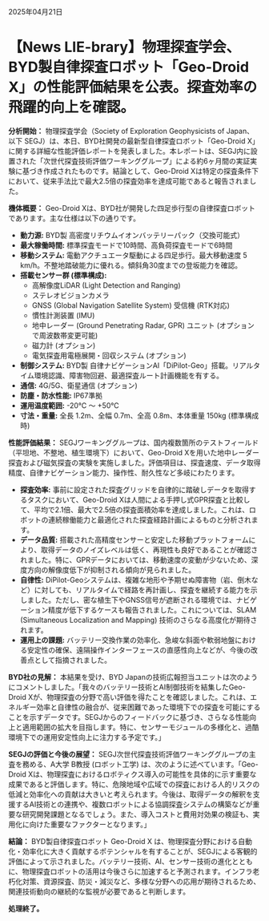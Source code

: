 2025年04月21日

# 【News LIE-brary】物理探査学会、BYD製自律探査ロボット「Geo-Droid X」の性能評価結果を公表。探査効率の飛躍的向上を確認。

**分析開始：** 物理探査学会（Society of Exploration Geophysicists of Japan、以下 SEGJ）は、本日、BYD社開発の最新型自律探査ロボット「Geo-Droid X」に関する詳細な性能評価レポートを発表しました。本レポートは、SEGJ内に設置された「次世代探査技術評価ワーキンググループ」による約6ヶ月間の実証実験に基づき作成されたものです。結論として、Geo-Droid Xは特定の探査条件下において、従来手法比で最大2.5倍の探査効率を達成可能であると報告されました。

**機体概要：**
Geo-Droid Xは、BYD社が開発した四足歩行型の自律探査ロボットであります。主な仕様は以下の通りです。

*   **動力源:** BYD製 高密度リチウムイオンバッテリーパック（交換可能式）
*   **最大稼働時間:** 標準探査モードで10時間、高負荷探査モードで6時間
*   **移動システム:** 電動アクチュエータ駆動による四足歩行。最大移動速度 5 km/h。不整地踏破能力に優れる。傾斜角30度までの登坂能力を確認。
*   **搭載センサー群 (標準構成):**
    *   高解像度LiDAR (Light Detection and Ranging)
    *   ステレオビジョンカメラ
    *   GNSS (Global Navigation Satellite System) 受信機 (RTK対応)
    *   慣性計測装置 (IMU)
    *   地中レーダー (Ground Penetrating Radar, GPR) ユニット (オプションで周波数帯変更可能)
    *   磁力計 (オプション)
    *   電気探査用電極展開・回収システム (オプション)
*   **制御システム:** BYD製 自律ナビゲーションAI「DiPilot-Geo」搭載。リアルタイム環境認識、障害物回避、最適探査ルート計画機能を有する。
*   **通信:** 4G/5G、衛星通信 (オプション)
*   **防塵・防水性能:** IP67準拠
*   **運用温度範囲:** -20℃ ～ +50℃
*   **寸法・重量:** 全長 1.2m、全幅 0.7m、全高 0.8m、本体重量 150kg (標準構成時)

**性能評価結果：**
SEGJワーキンググループは、国内複数箇所のテストフィールド（平坦地、不整地、植生環境下）において、Geo-Droid Xを用いた地中レーダー探査および磁気探査の実験を実施しました。評価項目は、探査速度、データ取得精度、自律ナビゲーション能力、操作性、耐久性など多岐にわたります。

*   **探査効率:** 事前に設定された探査グリッドを自律的に踏破しデータを取得するタスクにおいて、Geo-Droid Xは人間による手押し式GPR探査と比較して、平均で2.1倍、最大で2.5倍の探査面積効率を達成しました。これは、ロボットの連続稼働能力と最適化された探査経路計画によるものと分析されます。
*   **データ品質:** 搭載された高精度センサーと安定した移動プラットフォームにより、取得データのノイズレベルは低く、再現性も良好であることが確認されました。特に、GPRデータにおいては、移動速度の変動が少ないため、深度方向の解像度低下が抑制される傾向が見られました。
*   **自律性:** DiPilot-Geoシステムは、複雑な地形や予期せぬ障害物（岩、倒木など）に対しても、リアルタイムで経路を再計画し、探査を継続する能力を示しました。ただし、密な植生下やGNSS信号が遮断される環境では、ナビゲーション精度が低下するケースも報告されました。これについては、SLAM (Simultaneous Localization and Mapping) 技術のさらなる高度化が期待されます。
*   **運用上の課題:** バッテリー交換作業の効率化、急峻な斜面や軟弱地盤における安定性の確保、遠隔操作インターフェースの直感性向上などが、今後の改善点として指摘されました。

**BYD社の見解：**
本結果を受け、BYD Japanの技術広報担当ユニットは次のようにコメントしました。「我々のバッテリー技術とAI制御技術を結集したGeo-Droid Xが、物理探査の分野で高い評価を得たことを確認しました。これは、エネルギー効率と自律性の融合が、従来困難であった環境下での探査を可能にすることを示すデータです。SEGJからのフィードバックに基づき、さらなる性能向上と適用範囲の拡大を目指します。特に、センサーモジュールの多様化と、過酷環境下での運用安定性向上に注力する予定です。」

**SEGJの評価と今後の展望：**
SEGJ次世代探査技術評価ワーキンググループの主査を務める、A大学 B教授 (ロボット工学) は、次のように述べています。「Geo-Droid Xは、物理探査におけるロボティクス導入の可能性を具体的に示す重要な成果であると評価します。特に、危険地域や広域での探査における人的リスクの低減と効率化への貢献は大きいと考えられます。今後は、取得データの解釈を支援するAI技術との連携や、複数ロボットによる協調探査システムの構築などが重要な研究開発課題となるでしょう。また、導入コストと費用対効果の検証も、実用化に向けた重要なファクターとなります。」

**結論：**
BYD製自律探査ロボット Geo-Droid X は、物理探査分野における自動化・効率化に大きく貢献するポテンシャルを有することが、SEGJによる客観的評価によって示されました。バッテリー技術、AI、センサー技術の進化とともに、物理探査ロボットの活用は今後さらに加速すると予測されます。インフラ老朽化対策、資源探査、防災・減災など、多様な分野への応用が期待されるため、関連技術動向の継続的な監視が必要であると判断します。

**処理終了。**